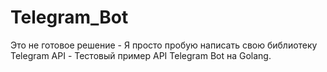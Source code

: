 # Telegram_Bot
Это не готовое решение -
Я просто пробую написать свою библиотеку Telegram API -
Тестовый пример API Telegram Bot на Golang.
